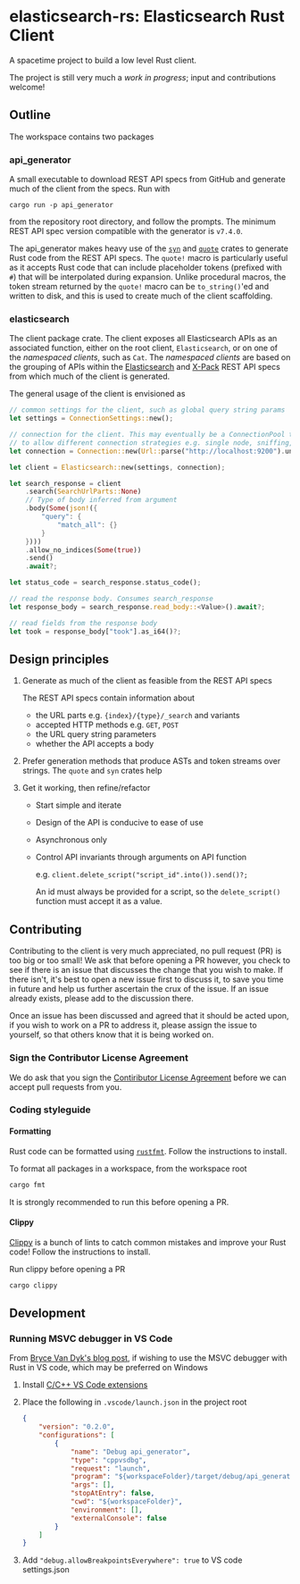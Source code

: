# elasticsearch-rs: Elasticsearch Rust Client

A spacetime project to build a low level Rust client.

The project is still very much a _work in progress_; input and contributions welcome!

## Outline

The workspace contains two packages

### api_generator

A small executable to download REST API specs from GitHub and generate much of the client from the specs. Run with

```
cargo run -p api_generator
```

from the repository root directory, and follow the prompts. The minimum REST API spec version compatible with the 
generator is `v7.4.0`.

The api_generator makes heavy use of the [`syn`](https://docs.rs/syn/1.0.5/syn/) and [`quote`](https://docs.rs/quote/1.0.2/quote/) crates to generate Rust code from the REST API specs.
The `quote!` macro is particularly useful as it accepts Rust code that can include placeholder tokens (prefixed with `#`)
that will be interpolated during expansion. Unlike procedural macros, the token stream returned by the `quote!` macro
can be `to_string()`'ed and written to disk, and this is used to create much of the client scaffolding.

### elasticsearch

The client package crate. The client exposes all Elasticsearch APIs as an associated function, either on
the root client, `Elasticsearch`, or on one of the _namespaced clients_, such as `Cat`. The _namespaced clients_
are based on the grouping of APIs within the [Elasticsearch](https://github.com/elastic/elasticsearch/tree/master/rest-api-spec) and [X-Pack](https://github.com/elastic/elasticsearch/tree/master/x-pack/plugin/src/test/resources/rest-api-spec/api) REST API specs from which much of the client is generated.

The general usage of the client is envisioned as

```rust
// common settings for the client, such as global query string params
let settings = ConnectionSettings::new();

// connection for the client. This may eventually be a ConnectionPool trait,
// to allow different connection strategies e.g. single node, sniffing, etc.
let connection = Connection::new(Url::parse("http://localhost:9200").unwrap());

let client = Elasticsearch::new(settings, connection);

let search_response = client
    .search(SearchUrlParts::None)
    // Type of body inferred from argument
    .body(Some(json!({
        "query": {
            "match_all": {}
        }
    })))
    .allow_no_indices(Some(true))
    .send()
    .await?;

let status_code = search_response.status_code();

// read the response body. Consumes search_response
let response_body = search_response.read_body::<Value>().await?; 

// read fields from the response body         
let took = response_body["took"].as_i64()?;
```

## Design principles

1. Generate as much of the client as feasible from the REST API specs

    The REST API specs contain information about
    - the URL parts e.g. `{index}/{type}/_search` and variants
    - accepted HTTP methods e.g. `GET`, `POST`
    - the URL query string parameters
    - whether the API accepts a body
    
2. Prefer generation methods that produce ASTs and token streams over strings. 
The `quote` and `syn` crates help

3. Get it working, then refine/refactor

    - Start simple and iterate
    - Design of the API is conducive to ease of use
    - Asynchronous only
    - Control API invariants through arguments on API function
    
      e.g. `client.delete_script("script_id".into()).send()?;`
      
      An id must always be provided for a script, so the `delete_script()` function must accept
      it as a value.

## Contributing

Contributing to the client is very much appreciated, no pull request (PR) is too big or too small!
We ask that before opening a PR however, you check to see if there is an issue that discusses the change that you
wish to make. If there isn't, it's best to open a new issue first to discuss it, to save you time in future
and help us further ascertain the crux of the issue. If an issue already exists, please add to the discussion there.

Once an issue has been discussed and agreed that it should be acted upon, if you wish to work on a PR
to address it, please assign the issue to yourself, so that others know that it is being worked on.

### Sign the Contributor License Agreement

We do ask that you sign the [Contiributor License Agreement](https://www.elastic.co/contributor-agreement) before we can accept pull requests from you.

### Coding styleguide

#### Formatting

Rust code can be formatted using [`rustfmt`](https://github.com/rust-lang/rustfmt). Follow the instructions to install.

To format all packages in a workspace, from the workspace root

```sh
cargo fmt
```

It is strongly recommended to run this before opening a PR.

#### Clippy

[Clippy](https://github.com/rust-lang/rust-clippy) is a bunch of lints to catch common mistakes and improve your Rust code! Follow the instructions to install.

Run clippy before opening a PR

```sh
cargo clippy
```

## Development

### Running MSVC debugger in VS Code

From [Bryce Van Dyk's blog post](https://www.brycevandyk.com/debug-rust-on-windows-with-visual-studio-code-and-the-msvc-debugger/), 
if wishing to use the MSVC debugger with Rust in VS code, which may be preferred on Windows

1. Install [C/C++ VS Code extensions](https://marketplace.visualstudio.com/items?itemName=ms-vscode.cpptools)

2. Place the following in `.vscode/launch.json` in the project root

    ```json
    {
        "version": "0.2.0",
        "configurations": [   
            {
                "name": "Debug api_generator",
                "type": "cppvsdbg",
                "request": "launch",
                "program": "${workspaceFolder}/target/debug/api_generator.exe",
                "args": [],
                "stopAtEntry": false,
                "cwd": "${workspaceFolder}",
                "environment": [],
                "externalConsole": false
            }
        ]
    }
    ```
    
3. Add `"debug.allowBreakpointsEverywhere": true` to VS code settings.json
